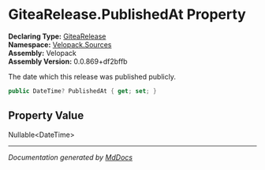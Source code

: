 ﻿<!--  
  <auto-generated>   
    The contents of this file were generated by a tool.  
    Changes to this file may be list if the file is regenerated  
  </auto-generated>   
-->

# GiteaRelease.PublishedAt Property

**Declaring Type:** [GiteaRelease](../index.md)  
**Namespace:** [Velopack.Sources](../../index.md)  
**Assembly:** Velopack  
**Assembly Version:** 0.0.869+df2bffb

 The date which this release was published publicly. 

```csharp
public DateTime? PublishedAt { get; set; }
```

## Property Value

Nullable\<DateTime\>

___

*Documentation generated by [MdDocs](https://github.com/ap0llo/mddocs)*
